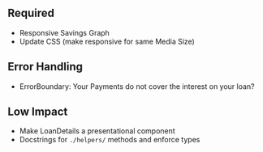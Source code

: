 ## Required
- Responsive Savings Graph
- Update CSS (make responsive for same Media Size)

## Error Handling
- ErrorBoundary: Your Payments do not cover the interest on your loan?

## Low Impact
- Make LoanDetails a presentational component
- Docstrings for `./helpers/` methods and enforce types